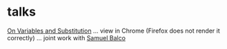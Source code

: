 # talks

[On Variables and Substitution](https://hackmd.io/s/BkLiMcFPQ) ... view in Chrome (Firefox does not render it correctly) ... joint work with [Samuel Balco](https://github.com/goodlyrottenapple)
